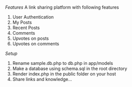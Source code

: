 *Features*
A link sharing platform with following features
1. User Authentication
2. My Posts
3. Recent Posts
4. Comments
5. Upvotes on posts
6. Upvotes on comments

*Setup*
1. Rename sample.db.php to db.php in app/models
2. Make a database using schema.sql in the root directory
3. Render index.php in the public folder on your host
4. Share links and knowledge...
